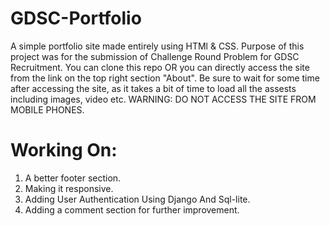 # GDSC-Portfolio


A simple portfolio site made entirely using HTMl & CSS.
Purpose of this project was for the submission of Challenge Round Problem for GDSC Recruitment.
You can clone this repo OR you can directly access the site from the link on the top right section "About".
Be sure to wait for some time after accessing the site, as it takes a bit of time to load all the assests including images, video etc.
WARNING: DO NOT ACCESS THE SITE FROM MOBILE PHONES.


# Working On:
1. A better footer section.
2. Making it responsive.
3. Adding User Authentication Using Django And Sql-lite.
4. Adding a comment section for further improvement.

